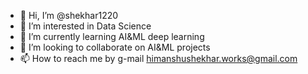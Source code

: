 - 👋 Hi, I’m @shekhar1220
- 👀 I’m interested in Data Science
- 🌱 I’m currently learning AI&ML deep learning
- 💞️ I’m looking to collaborate on AI&ML projects
- 📫 How to reach me by g-mail himanshushekhar.works@gmail.com

<!---
shekhar1220/shekhar1220 is a ✨ special ✨ repository because its `README.md` (this file) appears on your GitHub profile.
You can click the Preview link to take a look at your changes.
--->
